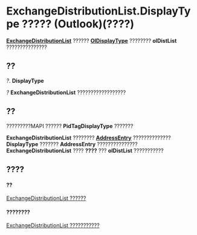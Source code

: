 
# ExchangeDistributionList.DisplayType ????? (Outlook)(????)

 **[ExchangeDistributionList](2830dfba-6c0a-a81f-6b98-92ac2aafb59d.md)** ?????? **[OlDisplayType](356e5f75-8aa2-e28d-64ee-27b78348ba7a.md)** ???????? **olDistList** ???????????????


## ??

 _?_. **DisplayType**

 _?_ **ExchangeDistributionList** ??????????????????


## ??

?????????MAPI ?????? **PidTagDisplayType** ???????

 **ExchangeDistributionList** ???????? **[AddressEntry](d4a0a85e-8bab-bc56-57bc-d70c3c570c8e.md)** ?????????????? **DisplayType** ??????? **AddressEntry** ??????????????? **ExchangeDistributionList** ???? **????** ??? **olDistList** ???????????


## ????


#### ??


[ExchangeDistributionList ??????](2830dfba-6c0a-a81f-6b98-92ac2aafb59d.md)
#### ????????


[ExchangeDistributionList ???????????](http://msdn.microsoft.com/library/89105487-3e5b-ee8b-02e0-33ad42bd2fbe%28Office.15%29.aspx)